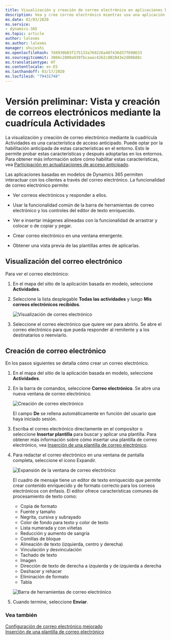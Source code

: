 ```yaml
---
title: Visualización y creación de correo electrónico en aplicaciones basadas en modelos | Microsoft Docs
description: Vea y cree correo electrónico mientras usa una aplicación basada en modelo.
ms.date: 02/03/2020
ms.service:
- dynamics-365
ms.topic: article
author: lalexms
ms.author: lalexms
manager: shujoshi
ms.openlocfilehash: 7d4930b03f175133a769226a407436d37f698633
ms.sourcegitcommit: 3066c2800a939fbcaaac4262c802843e2d80b88c
ms.translationtype: HT
ms.contentlocale: es-ES
ms.lasthandoff: 03/17/2020
ms.locfileid: "79431748"
---
```

# <a name="preview-view-and-create-email-through-the-activities-grid"></a>Versión preliminar: Vista y creación de correos electrónicos mediante la cuadrícula Actividades

La visualización y creación de correo electrónico mediante la cuadrícula Actividades es una característica de acceso anticipado. Puede optar por la habilitación anticipada de estas características en el entorno. Esto le permite probar estas características y después adoptarlas en los entornos. Para obtener más información sobre cómo habilitar estas características, vea [Participación en actualizaciones de acceso anticipado](https://docs.microsoft.com/power-platform/admin/opt-in-early-access-updates).

Las aplicaciones basadas en modelos de Dynamics 365 permiten interactuar con los clientes a través del correo electrónico. La funcionalidad de correo electrónico permite:

- Ver correos electrónicos y responder a ellos. 

- Usar la funcionalidad común de la barra de herramientas de correo electrónico y los controles del editor de texto enriquecido. 

- Ver e insertar imágenes alineadas con la funcionalidad de arrastrar y colocar o de copiar y pegar. 

- Crear correo electrónico en una ventana emergente.  

- Obtener una vista previa de las plantillas antes de aplicarlas. 



## <a name="view-your-email"></a>Visualización del correo electrónico

Para ver el correo electrónico:

1. En el mapa del sitio de la aplicación basada en modelo, seleccione **Actividades**. 

2. Seleccione la lista desplegable **Todas las actividades** y luego **Mis correos electrónicos recibidos**.

    ![Visualización de correo electrónico](media/view-email.png "Visualización de correos electrónicos recibidos")

3. Seleccione el correo electrónico que quiere ver para abrirlo. Se abre el correo electrónico para que pueda responder al remitente y a los destinatarios o reenviarlo.

## <a name="create-email"></a>Creación de correo electrónico

En los pasos siguientes se detalla cómo crear un correo electrónico.

1. En el mapa del sitio de la aplicación basada en modelo, seleccione **Actividades**.

2. En la barra de comandos, seleccione **Correo electrónico**. Se abre una nueva ventana de correo electrónico.

    ![Creación de correo electrónico](media/create-email.png "Creación de un nuevo correo electrónico")

    El campo **De** se rellena automáticamente en función del usuario que haya iniciado sesión.

3. Escriba el correo electrónico directamente en el compositor o seleccione **Insertar plantilla** para buscar y aplicar una plantilla. Para obtener más información sobre cómo insertar una plantilla de correo electrónico, vea [Inserción de una plantilla de correo electrónico](insert-email-template.md).

4. Para redactar el correo electrónico en una ventana de pantalla completa, seleccione el icono Expandir.

    ![Expansión de la ventana de correo electrónico](media/email-expand-window.png "Expansión de la ventana de correo electrónico")

    El cuadro de mensaje tiene un editor de texto enriquecido que permite crear contenido enriquecido y de formato correcto para los correos electrónicos con énfasis. El editor ofrece características comunes de procesamiento de texto como: 

    - Copia de formato
    - Fuente y tamaño
    - Negrita, cursiva y subrayado
    - Color de fondo para texto y color de texto
    - Lista numerada y con viñetas
    - Reducción y aumento de sangría
    - Comillas de bloque
    - Alineación de texto (izquierda, centro y derecha)
    - Vinculación y desvinculación
    - Tachado de texto
    - Imagen
    - Dirección de texto de derecha a izquierda y de izquierda a derecha
    - Deshacer y rehacer
    - Eliminación de formato
    - Tabla

    ![Barra de herramientas de correo electrónico](media/email-toolbar.png "Uso de características del editor de texto enriquecido")

5. Cuando termine, seleccione **Enviar**.


### <a name="see-also"></a>Vea también

[Configuración de correo electrónico mejorado](https://docs.microsoft.com/power-platform/admin/system-settings-dialog-box-email-tab)<br>
[Inserción de una plantilla de correo electrónico](insert-email-template.md)
